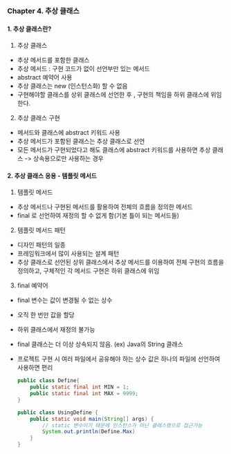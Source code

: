### Chapter 4. 추상 클래스



#### 1. 추상 클래스란?

1) 추상 클래스

- 추상 메서드를 포함한 클래스
- 추상 메서드 : 구현 코드가 없이 선언부만 있는 메서드
- abstract 예약어 사용
- 추상 클래스는 new (인스턴스화) 할 수 없음
- 구현해야할 클래스를 상위 클래스에 선언한 후 , 구현의 책임을 하위 클래스에 위임한다.



2) 추상 클래스 구현

- 메서드와 클래스에 abstract 키워드 사용
- 추상 메서드가 포함된 클래스는 추상 클래스로 선언
- 모든 메서드가 구현되었다고 해도 클래스에 abstract 키워드를 사용하면 추상 클래스 -> 상속용으로만 사용하는 경우



#### 2. 추상 클래스 응용 - 템플릿 메서드

1) 템플릿 메서드

- 추상 메서드나 구현된 메서드를 활용하여 전체의 흐름을 정의한 메서드
- final 로 선언하여 재정의 할 수 없게 함(기본 틀이 되는 메서드들)

2) 템플릿 메서드 패턴

- 디자인 패턴의 일종
- 프레임워크에서 많이 사용되는 설계 패턴
- 추상 클래스로 선언된 상위 클래스에서 추상 메서드를 이용하여 전체 구현의 흐름을 정의하고, 구체적인 각 메서드 구현은 하위 클래스에 위임

3) final 예약어

- final 변수는 값이 변경될 수 없는 상수

- 오직 한 번만 값을 할당

- 하위 클래스에서 재정의 불가능

- final 클래스는 더 이상 상속되지 않음. (ex) Java의 String 클래스

- 프로젝트 구현 시 여러 파일에서 공유해야 하는 상수 값은 하나의 파일에 선언하여 사용하면 편리

  ```java
  public class Define{
      public static final int MIN = 1;
      public static final int MAX = 9999;
  }
  
  public class UsingDefine {
      public static void main(String[] args) {
          // static 변수이기 때문에 인스턴스가 아닌 클래스명으로 접근가능
          System.out.println(Define.Max)
      }
  }
  ```

  

#### 

